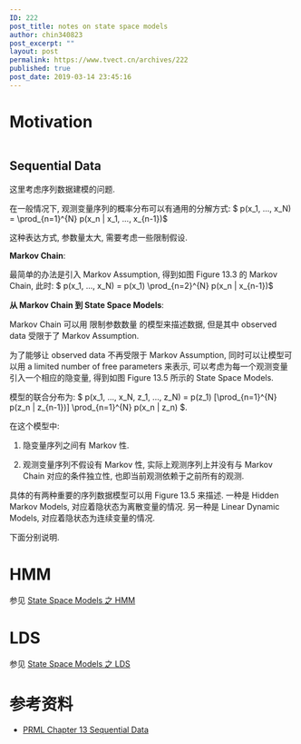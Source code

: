 ```yaml
---
ID: 222
post_title: notes on state space models
author: chin340823
post_excerpt: ""
layout: post
permalink: https://www.tvect.cn/archives/222
published: true
post_date: 2019-03-14 23:45:16
---
```

<h1>Motivation</h1>

<img src="https://www.tvect.cn/wp-content/uploads/2019/03/758ee40569603466ba0c6a8efe39ba4e.png" alt="" />

<h2>Sequential Data</h2>

这里考虑序列数据建模的问题.

在一般情况下, 观测变量序列的概率分布可以有通用的分解方式: $ p(x_1, ..., x_N) = \prod_{n=1}^{N} p(x_n | x_1, ..., x_{n-1})$

这种表达方式, 参数量太大, 需要考虑一些限制假设.

<strong>Markov Chain</strong>:

最简单的办法是引入 Markov Assumption, 得到如图 Figure 13.3 的 Markov Chain, 此时: $ p(x_1, ..., x_N) = p(x_1) \prod_{n=2}^{N} p(x_n | x_{n-1})$

<strong>从 Markov Chain 到 State Space Models</strong>:

Markov Chain 可以用 限制参数数量 的模型来描述数据, 但是其中 observed data 受限于了 Markov Assumption.

为了能够让 observed data 不再受限于 Markov Assumption, 同时可以让模型可以用 a limited number of free parameters 来表示, 可以考虑为每一个观测变量引入一个相应的隐变量, 得到如图 Figure 13.5 所示的 State Space Models.

模型的联合分布为: $ p(x_1, ..., x_N, z_1, ..., z_N) = p(z_1) [\prod_{n=1}^{N} p(z_n | z_{n-1})] \prod_{n=1}^{N} p(x_n | z_n) $.

在这个模型中:

<ol>
<li>隐变量序列之间有 Markov 性.</p></li>
<li><p>观测变量序列不假设有 Markov 性, 实际上观测序列上并没有与 Markov Chain 对应的条件独立性, 也即当前观测依赖于之前所有的观测.</p></li>
</ol>

<p>具体的有两种重要的序列数据模型可以用 Figure 13.5 来描述. 一种是 Hidden Markov Models, 对应着隐状态为离散变量的情况. 另一种是 Linear Dynamic Models, 对应着隐状态为连续变量的情况.

下面分别说明.

<h1>HMM</h1>

参见 <a href="https://www.tvect.cn/archives/224">State Space Models 之 HMM</a>

<h1>LDS</h1>

参见 <a href="https://www.tvect.cn/archives/210">State Space Models 之 LDS</a>

<h1>参考资料</h1>

<ul>
<li><a href="">PRML Chapter 13 Sequential Data</a></li>
</ul>
